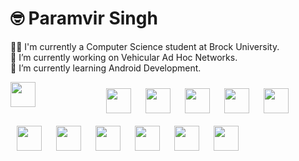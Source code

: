 # 🤓️ Paramvir Singh

👨‍🎓 I'm currently a Computer Science student at Brock University. <br>
🔭 I’m currently working on Vehicular Ad Hoc Networks. <br>
🌱 I’m currently learning Android Development. <br>



<img align="left" width="40px" style="padding-right:100px;"  src="https://cdn.jsdelivr.net/gh/devicons/devicon/icons/cplusplus/cplusplus-original.svg" />          

<img  align="left" width="40px" style="padding :10px" src="https://cdn.jsdelivr.net/gh/devicons/devicon/icons/c/c-original.svg" />

<img  align="left" width="40px" style="padding :10px" src="https://cdn.jsdelivr.net/gh/devicons/devicon/icons/java/java-original.svg" />

<img  align="left" width="40px" style="padding :10px" src="https://cdn.jsdelivr.net/gh/devicons/devicon/icons/kotlin/kotlin-original.svg" />
          
<img  align="left" width="40px" style="padding :10px" src="https://cdn.jsdelivr.net/gh/devicons/devicon/icons/python/python-original.svg" />

<img  align="left" width="40px" style="padding :10px" src="https://cdn.jsdelivr.net/gh/devicons/devicon/icons/android/android-original.svg" />

<img align="left" width="40px" style="padding :10px" src="https://cdn.jsdelivr.net/gh/devicons/devicon/icons/linux/linux-original.svg" />

<img  align="left" width="40px" style="padding :10px" src="https://cdn.jsdelivr.net/gh/devicons/devicon/icons/bash/bash-original.svg" />          

<img  align="left" width="40px" style="padding :10px" src="https://cdn.jsdelivr.net/gh/devicons/devicon/icons/git/git-original.svg" />

<img align="left" width="40px" style="padding :10px" src="https://cdn.jsdelivr.net/gh/devicons/devicon/icons/postgresql/postgresql-original.svg" />

<img align="left" width="40px" style="padding :10px" src="https://cdn.jsdelivr.net/gh/devicons/devicon/icons/sqlite/sqlite-original.svg" />

<img align="left" width="40px" style="padding :10px"  src="https://cdn.jsdelivr.net/gh/devicons/devicon/icons/gradle/gradle-plain.svg" />    
